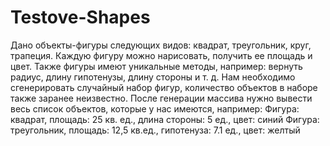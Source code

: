 # Testove-Shapes
Дано объекты-фигуры следующих видов: квадрат, треугольник, круг, трапеция. Каждую фигуру можно нарисовать, получить ее площадь и цвет. 
Также фигуры имеют уникальные методы, например: вернуть радиус, длину гипотенузы, длину стороны и т. д. 
Нам необходимо сгенерировать случайный набор фигур, количество объектов в наборе также заранее неизвестно. 
После генерации массива нужно вывести весь список объектов, которые у нас имеются, например: Фигура: квадрат, площадь: 25 кв. ед., длина стороны: 5 ед., цвет: синий Фигура: треугольник, площадь: 12,5 кв.ед., гипотенуза: 7.1 ед., цвет: желтый
